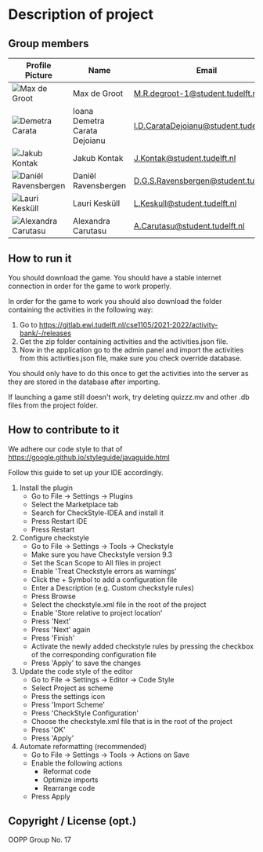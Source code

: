 

# Description of project

## Group members

| Profile Picture | Name | Email |
|---|---|---|
| ![Max de Groot](https://gitlab.ewi.tudelft.nl/uploads/-/system/user/avatar/5033/avatar.png?width=96) | Max de Groot | M.R.degroot-1@student.tudelft.nl |
| ![Demetra Carata](https://secure.gravatar.com/avatar/1872d0d272df591c5e120f0574cf657f?s=192&d=identicon&size=96&width=96) | Ioana Demetra Carata Dejoianu | I.D.CarataDejoianu@student.tudelft.nl |
| ![Jakub Kontak](https://gitlab.ewi.tudelft.nl/uploads/-/system/user/avatar/4493/avatar.png?width=96&size=50) | Jakub Kontak | J.Kontak@student.tudelft.nl |
| ![Daniël Ravensbergen](https://gitlab.ewi.tudelft.nl/uploads/-/system/user/avatar/5010/avatar.png?width=96&size=50) | Daniël Ravensbergen | D.G.S.Ravensbergen@student.tudelft.nl |
| ![Lauri Kesküll](https://gitlab.ewi.tudelft.nl/uploads/-/system/user/avatar/4943/avatar.png?&width=96&size=96) | Lauri Kesküll | L.Keskull@student.tudelft.nl |
| ![Alexandra Carutasu](https://gitlab.ewi.tudelft.nl/uploads/-/system/user/avatar/4756/avatar.png?width=96&size=50) | Alexandra Carutasu | A.Carutasu@student.tudelft.nl |

## How to run it

You should download the game. You should have a stable internet connection in order for the game to work properly.

In order for the game to work you should also download the folder containing the activities in the following way:

1. Go to https://gitlab.ewi.tudelft.nl/cse1105/2021-2022/activity-bank/-/releases
2. Get the zip folder containing activities and the activities.json file.
3. Now in the application go to the admin panel and import the activities from this activities.json file, make sure you check override database.

You should only have to do this once to get the activities into the server as they are stored in the database after importing.

If launching a game still doesn't work, try deleting quizzz.mv and other .db files from the project folder.

## How to contribute to it

We adhere our code style to that of https://google.github.io/styleguide/javaguide.html

Follow this guide to set up your IDE accordingly.

1. Install the plugin
    - Go to File -> Settings -> Plugins
    - Select the Marketplace tab
    - Search for CheckStyle-IDEA and install it
    - Press Restart IDE
    - Press Restart
2. Configure checkstyle
    - Go to File -> Settings -> Tools -> Checkstyle
    - Make sure you have Checkstyle version 9.3
    - Set the Scan Scope to All files in project
    - Enable 'Treat Checkstyle errors as warnings'
    - Click the + Symbol to add a configuration file
    - Enter a Description (e.g. Custom checkstyle rules)
    - Press Browse
    - Select the checkstyle.xml file in the root of the project
    - Enable 'Store relative to project location'
    - Press 'Next'
    - Press 'Next' again
    - Press 'Finish'
    - Activate the newly added checkstyle rules by pressing the checkbox of the corresponding configuration file
    - Press 'Apply' to save the changes
3. Update the code style of the editor
    - Go to File -> Settings -> Editor -> Code Style
    - Select Project as scheme
    - Press the settings icon
    - Press 'Import Scheme'
    - Press 'CheckStyle Configuration'
    - Choose the checkstyle.xml file that is in the root of the project
    - Press 'OK'
    - Press 'Apply'
4. Automate reformatting (recommended)
    - Go to File -> Settings -> Tools -> Actions on Save
    - Enable the following actions
        - Reformat code
        - Optimize imports
        - Rearrange code
    - Press Apply

## Copyright / License (opt.)

OOPP Group No. 17

